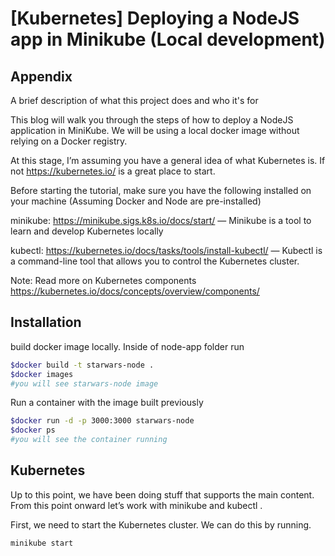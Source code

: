
# [Kubernetes] Deploying a NodeJS app in Minikube (Local development)


## Appendix

A brief description of what this project does and who it's for

This blog will walk you through the steps of how to deploy a NodeJS application in MiniKube. We will be using a local docker image without relying on a Docker registry.

At this stage, I’m assuming you have a general idea of what Kubernetes is. If not https://kubernetes.io/ is a great place to start.

Before starting the tutorial, make sure you have the following installed on your machine (Assuming Docker and Node are pre-installed)

minikube: https://minikube.sigs.k8s.io/docs/start/
— Minikube is a tool to learn and develop Kubernetes locally

kubectl: https://kubernetes.io/docs/tasks/tools/install-kubectl/
— Kubectl is a command-line tool that allows you to control the Kubernetes cluster.

Note: Read more on Kubernetes components https://kubernetes.io/docs/concepts/overview/components/
## Installation

build docker image locally. Inside of node-app folder run

```bash
$docker build -t starwars-node .
$docker images
#you will see starwars-node image
```
Run a container with the image built previously

```bash
$docker run -d -p 3000:3000 starwars-node
$docker ps
#you will see the container running
```
## Kubernetes

Up to this point, we have been doing stuff that supports the main content.
From this point onward let’s work with minikube and kubectl .

First, we need to start the Kubernetes cluster. We can do this by running.

```bash
minikube start
```